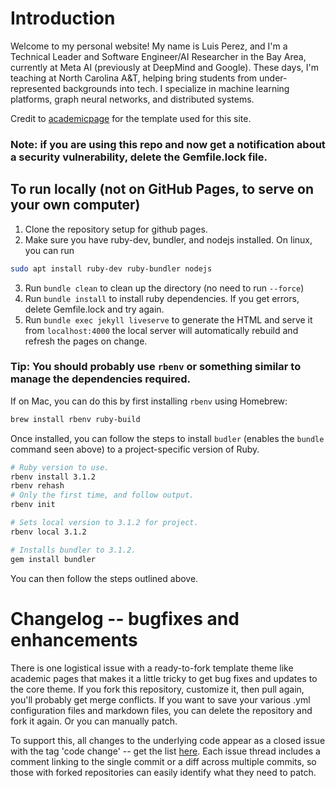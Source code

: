 # Introduction

Welcome to my personal website! My name is Luis Perez, and I'm a Technical Leader and Software Engineer/AI Researcher in the Bay Area, currently at Meta AI (previously at DeepMind and Google). These days, I'm teaching at North Carolina A&T, helping bring students from under-represented backgrounds into tech. I specialize in machine learning platforms, graph neural networks, and distributed systems. 

Credit to [academicpage](https://academicpages.github.io/) for the template used for this site.

### Note: if you are using this repo and now get a notification about a security vulnerability, delete the Gemfile.lock file. 

## To run locally (not on GitHub Pages, to serve on your own computer)

1. Clone the repository setup for github pages.
2. Make sure you have ruby-dev, bundler, and nodejs installed. On linux, you can run
```sh
sudo apt install ruby-dev ruby-bundler nodejs
```
3. Run `bundle clean` to clean up the directory (no need to run `--force`)
4. Run `bundle install` to install ruby dependencies. If you get errors, delete Gemfile.lock and try again.
5. Run `bundle exec jekyll liveserve` to generate the HTML and serve it from `localhost:4000` the local server will automatically rebuild and refresh the pages on change.

### Tip: You should probably use `rbenv` or something similar to manage the dependencies required.

If on Mac, you can do this by first installing `rbenv` using Homebrew:

```sh
brew install rbenv ruby-build
```

Once installed, you can follow the steps to install `budler` (enables the `bundle` command seen above) to a project-specific version of Ruby.
```sh
# Ruby version to use.
rbenv install 3.1.2
rbenv rehash
# Only the first time, and follow output.
rbenv init

# Sets local version to 3.1.2 for project.
rbenv local 3.1.2

# Installs bundler to 3.1.2. 
gem install bundler
```

You can then follow the steps outlined above.

# Changelog -- bugfixes and enhancements

There is one logistical issue with a ready-to-fork template theme like academic pages that makes it a little tricky to get bug fixes and updates to the core theme. If you fork this repository, customize it, then pull again, you'll probably get merge conflicts. If you want to save your various .yml configuration files and markdown files, you can delete the repository and fork it again. Or you can manually patch. 

To support this, all changes to the underlying code appear as a closed issue with the tag 'code change' -- get the list [here](https://github.com/academicpages/academicpages.github.io/issues?q=is%3Aclosed%20is%3Aissue%20label%3A%22code%20change%22%20). Each issue thread includes a comment linking to the single commit or a diff across multiple commits, so those with forked repositories can easily identify what they need to patch.
